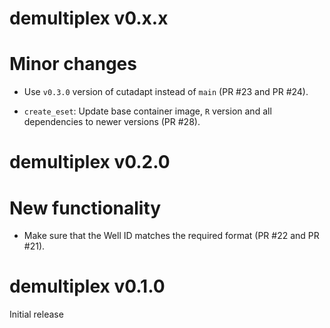 # demultiplex v0.x.x

# Minor changes

* Use `v0.3.0` version of cutadapt instead of `main` (PR #23 and PR #24).

* `create_eset`: Update base container image, `R` version and all dependencies to newer versions (PR #28).

# demultiplex v0.2.0

# New functionality

* Make sure that the Well ID matches the required format (PR #22 and PR #21). 

# demultiplex v0.1.0

Initial release
